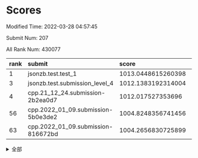 # Scores

Modified Time: 2022-03-28 04:57:45

Submit Num: 207

All Rank Num: 430077

| rank |               submit               |       score        |       sigma        | pk_num |
| :--- | :--------------------------------- | :----------------- | :----------------- | :----- |
| 1    | jsonzb.test.test_1                 | 1013.0448615260398 | 0.7860991101463412 | 8313   |
| 3    | jsonzb.test.submission_level_4     | 1012.1383192314004 | 0.8095704768969902 | 8311   |
| 4    | cpp.21_12_24.submission-2b2ea0d7   | 1012.017527353696  | 0.7929402844437008 | 8309   |
| 56   | cpp.2022_01_09.submission-5b0e3de2 | 1004.8248356741456 | 0.7197515696207338 | 8307   |
| 63   | cpp.2022_01_09.submission-816672bd | 1004.2656830725899 | 0.7134620025597117 | 8312   |


<details>
<summary>全部</summary>

| rank |                 submit                 |       score        |       sigma        | pk_num |
| :--- | :------------------------------------- | :----------------- | :----------------- | :----- |
| 1    | jsonzb.test.test_1                     | 1013.0448615260398 | 0.7860991101463412 | 8313   |
| 2    | gobigger.level_3.submission_level_3_33 | 1012.4265973572336 | 0.8067656117986355 | 8310   |
| 3    | jsonzb.test.submission_level_4         | 1012.1383192314004 | 0.8095704768969902 | 8311   |
| 4    | cpp.21_12_24.submission-2b2ea0d7       | 1012.017527353696  | 0.7929402844437008 | 8309   |
| 5    | gobigger.level_3.submission_level_3_10 | 1012.0015102444233 | 0.7796302898032489 | 8308   |
| 6    | gobigger.level_3.submission_level_3_11 | 1011.628013478519  | 0.7733082975625792 | 8310   |
| 7    | gobigger.level_3.submission_level_3_48 | 1011.5981668401961 | 0.769945233359571  | 8312   |
| 8    | gobigger.level_3.submission_level_3_19 | 1010.9684513319339 | 0.7601606753233391 | 8310   |
| 9    | gobigger.level_3.submission_level_3_27 | 1010.9393311168576 | 0.7589616126600246 | 8315   |
| 10   | gobigger.level_3.submission_level_3_22 | 1010.8801189975669 | 0.7828561607757714 | 8314   |
| 11   | gobigger.level_3.submission_level_3_31 | 1010.8245452587332 | 0.7602787753882431 | 8313   |
| 12   | gobigger.level_3.submission_level_3_30 | 1010.7771981087456 | 0.7891593513690427 | 8316   |
| 13   | gobigger.level_3.submission_level_3_25 | 1010.7510129994098 | 0.7727725429219633 | 8312   |
| 14   | gobigger.level_3.submission_level_3_1  | 1010.7484683807546 | 0.7730372894528552 | 8310   |
| 15   | gobigger.level_3.submission_level_3_47 | 1010.6987819565968 | 0.7414757348234057 | 8316   |
| 16   | gobigger.level_3.submission_level_3_8  | 1010.6308096701167 | 0.7781939089878388 | 8310   |
| 17   | gobigger.level_3.submission_level_3_2  | 1010.6237881285327 | 0.7776132777092912 | 8313   |
| 18   | gobigger.level_3.submission_level_3_4  | 1010.5910678232046 | 0.7832709744671623 | 8312   |
| 19   | gobigger.level_3.submission_level_3_6  | 1010.4408829800735 | 0.7649846322079742 | 8308   |
| 20   | gobigger.level_3.submission_level_3_44 | 1010.4025131752021 | 0.7547318781348689 | 8309   |
| 21   | gobigger.level_3.submission_level_3_45 | 1010.3779229506562 | 0.757584611542084  | 8308   |
| 22   | gobigger.level_3.submission_level_3_21 | 1010.3560911294604 | 0.7667266745537933 | 8314   |
| 23   | gobigger.level_3.submission_level_3_0  | 1010.3498384118412 | 0.7654494366680209 | 8306   |
| 24   | gobigger.level_3.submission_level_3_37 | 1010.2694645668562 | 0.763086458745596  | 8313   |
| 25   | gobigger.level_3.submission_level_3_17 | 1010.0206907027524 | 0.7482286074795425 | 8313   |
| 26   | gobigger.level_3.submission_level_3_43 | 1010.017921795247  | 0.7450532591544219 | 8312   |
| 27   | gobigger.level_3.submission_level_3_40 | 1010.0126478196189 | 0.7574036846172614 | 8311   |
| 28   | gobigger.level_3.submission_level_3_42 | 1009.9878536146846 | 0.7491403664339333 | 8309   |
| 29   | gobigger.level_3.submission_level_3_49 | 1009.9758916398072 | 0.7570802734798773 | 8305   |
| 30   | gobigger.level_3.submission_level_3_38 | 1009.903780167654  | 0.7506296407265453 | 8313   |
| 31   | gobigger.level_3.submission_level_3_24 | 1009.8739696445402 | 0.7492013992645992 | 8313   |
| 32   | gobigger.level_3.submission_level_3_18 | 1009.8371586697657 | 0.7678247878814299 | 8305   |
| 33   | gobigger.level_3.submission_level_3_39 | 1009.8169135805182 | 0.7598549324387689 | 8313   |
| 34   | gobigger.level_3.submission_level_3_34 | 1009.792912506446  | 0.7585563229055028 | 8310   |
| 35   | gobigger.level_3.submission_level_3_15 | 1009.7772646923826 | 0.7459771084951947 | 8309   |
| 36   | gobigger.level_3.submission_level_3_46 | 1009.7544428863782 | 0.7598484062159023 | 8311   |
| 37   | gobigger.level_3.submission_level_3_13 | 1009.7043270208153 | 0.7413236149525093 | 8313   |
| 38   | gobigger.level_3.submission_level_3_26 | 1009.5942438980965 | 0.7668304529038981 | 8310   |
| 39   | gobigger.level_3.submission_level_3_9  | 1009.5751010835245 | 0.7334446121985966 | 8307   |
| 40   | gobigger.level_3.submission_level_3_20 | 1009.5575943631945 | 0.7497044748428677 | 8313   |
| 41   | gobigger.level_3.submission_level_3_16 | 1009.5100958119092 | 0.750832904179051  | 8312   |
| 42   | gobigger.level_3.submission_level_3_5  | 1009.4026968718305 | 0.7535574875203358 | 8313   |
| 43   | gobigger.level_3.submission_level_3_41 | 1009.3510193535493 | 0.7499991924763258 | 8313   |
| 44   | gobigger.level_3.submission_level_3_35 | 1009.1880471227977 | 0.7546881146033265 | 8308   |
| 45   | gobigger.level_3.submission_level_3_32 | 1009.121004510748  | 0.7445343163438098 | 8311   |
| 46   | gobigger.level_3.submission_level_3_7  | 1009.0617803713183 | 0.7570510747872446 | 8311   |
| 47   | gobigger.level_3.submission_level_3_23 | 1009.0197895214081 | 0.7406953943823652 | 8310   |
| 48   | gobigger.level_3.submission_level_3_12 | 1008.9348697234515 | 0.742459477783124  | 8309   |
| 49   | gobigger.level_3.submission_level_3_36 | 1008.9098324322753 | 0.7437272005902086 | 8311   |
| 50   | gobigger.level_3.submission_level_3_29 | 1008.7724265791309 | 0.7426543922323178 | 8310   |
| 51   | gobigger.level_3.submission_level_3_28 | 1008.764861239831  | 0.7304247079997166 | 8310   |
| 52   | gobigger.level_3.submission_level_3_14 | 1008.4155557910201 | 0.7275516892357214 | 8308   |
| 53   | gobigger.level_3.submission_level_3_3  | 1008.2130751924718 | 0.7535578982983193 | 8314   |
| 54   | gobigger.level_1.submission_level_1_23 | 1005.3223202673296 | 0.7161387612423153 | 8306   |
| 55   | gobigger.level_1.submission_level_1_8  | 1005.299467514654  | 0.7245546393835741 | 8312   |
| 56   | cpp.2022_01_09.submission-5b0e3de2     | 1004.8248356741456 | 0.7197515696207338 | 8307   |
| 57   | gobigger.level_1.submission_level_1_41 | 1004.7472692589051 | 0.7252244088102817 | 8315   |
| 58   | gobigger.level_1.submission_level_1_34 | 1004.5613098898655 | 0.7230261494776443 | 8315   |
| 59   | gobigger.level_1.submission_level_1_1  | 1004.4404463617448 | 0.7255443260186989 | 8310   |
| 60   | gobigger.level_1.submission_level_1_46 | 1004.4365840364385 | 0.7221585327551037 | 8309   |
| 61   | gobigger.level_1.submission_level_1_32 | 1004.2752099513688 | 0.7145354975402597 | 8306   |
| 62   | gobigger.level_1.submission_level_1_21 | 1004.2747249960223 | 0.7306434350812095 | 8311   |
| 63   | cpp.2022_01_09.submission-816672bd     | 1004.2656830725899 | 0.7134620025597117 | 8312   |
| 64   | gobigger.level_1.submission_level_1_22 | 1004.171823849537  | 0.7225321306256858 | 8314   |
| 65   | gobigger.level_1.submission_level_1_45 | 1004.1078874660121 | 0.7165463760815551 | 8310   |
| 66   | gobigger.level_1.submission_level_1_36 | 1004.0373195863888 | 0.7122216917620453 | 8305   |
| 67   | gobigger.level_1.submission_level_1_25 | 1003.9784701908548 | 0.7117281629711644 | 8312   |
| 68   | gobigger.level_1.submission_level_1_33 | 1003.8606837082064 | 0.7281012020057018 | 8314   |
| 69   | gobigger.level_1.submission_level_1_4  | 1003.761868298206  | 0.7175507904877906 | 8311   |
| 70   | gobigger.level_1.submission_level_1_9  | 1003.6913792249464 | 0.7235225333937201 | 8309   |
| 71   | gobigger.level_1.submission_level_1_2  | 1003.691291411427  | 0.7255029287502749 | 8312   |
| 72   | gobigger.level_1.submission_level_1_39 | 1003.591020123349  | 0.7135791484884078 | 8309   |
| 73   | gobigger.level_1.submission_level_1_17 | 1003.5084477935886 | 0.7331432375374689 | 8311   |
| 74   | gobigger.level_1.submission_level_1_12 | 1003.4303137434568 | 0.7171551857276395 | 8313   |
| 75   | gobigger.level_1.submission_level_1_7  | 1003.4300098991965 | 0.717747346624794  | 8310   |
| 76   | gobigger.level_1.submission_level_1_30 | 1003.3191976732708 | 0.7171575021631106 | 8309   |
| 77   | gobigger.level_1.submission_level_1_18 | 1003.3000892363083 | 0.7131036900924662 | 8310   |
| 78   | gobigger.level_1.submission_level_1_44 | 1003.2534655061239 | 0.7291582516704394 | 8316   |
| 79   | gobigger.level_1.submission_level_1_35 | 1003.1853672743857 | 0.7095457112518769 | 8315   |
| 80   | gobigger.level_1.submission_level_1_14 | 1003.1588006300578 | 0.7096025968761164 | 8311   |
| 81   | gobigger.level_1.submission_level_1_47 | 1003.029955960371  | 0.7133783172153483 | 8316   |
| 82   | gobigger.level_1.submission_level_1_3  | 1003.0008272408537 | 0.7107892207410675 | 8309   |
| 83   | gobigger.level_1.submission_level_1_29 | 1002.9387417983137 | 0.7243610707333623 | 8315   |
| 84   | gobigger.level_1.submission_level_1_5  | 1002.8484697755569 | 0.7144988497280079 | 8312   |
| 85   | gobigger.level_1.submission_level_1_28 | 1002.814568152749  | 0.7070300279671087 | 8305   |
| 86   | gobigger.level_1.submission_level_1_10 | 1002.7810682896247 | 0.7099895122349152 | 8314   |
| 87   | gobigger.level_1.submission_level_1_37 | 1002.7069144130495 | 0.7057098805053886 | 8312   |
| 88   | gobigger.level_1.submission_level_1_15 | 1002.6814658633932 | 0.7076714636329083 | 8313   |
| 89   | gobigger.level_1.submission_level_1_27 | 1002.6705439027912 | 0.7094836656690301 | 8311   |
| 90   | gobigger.level_1.submission_level_1_6  | 1002.6386198407102 | 0.7184321529704268 | 8307   |
| 91   | gobigger.level_1.submission_level_1_31 | 1002.6373572972433 | 0.707375677085274  | 8310   |
| 92   | gobigger.level_1.submission_level_1_38 | 1002.6001959095133 | 0.7195638967958218 | 8310   |
| 93   | gobigger.level_1.submission_level_1_40 | 1002.5858108640188 | 0.7061419855409874 | 8311   |
| 94   | gobigger.level_1.submission_level_1_13 | 1002.4863195768901 | 0.7300632723495029 | 8309   |
| 95   | gobigger.level_1.submission_level_1_49 | 1002.4496122291628 | 0.7183062379780745 | 8309   |
| 96   | gobigger.level_1.submission_level_1_16 | 1002.2889105332123 | 0.7202250404668453 | 8309   |
| 97   | gobigger.level_1.submission_level_1_20 | 1002.284113533115  | 0.7161797231699185 | 8311   |
| 98   | gobigger.level_1.submission_level_1_42 | 1002.2551219983203 | 0.7274006527133162 | 8310   |
| 99   | gobigger.level_1.submission_level_1_43 | 1002.2327069984779 | 0.7191193994092924 | 8308   |
| 100  | gobigger.level_1.submission_level_1_48 | 1002.2112092876132 | 0.7095312311373855 | 8305   |
| 101  | gobigger.level_1.submission_level_1_24 | 1002.070687387112  | 0.7184865023332203 | 8310   |
| 102  | gobigger.level_1.submission_level_1_11 | 1002.0637913411166 | 0.7236632142992059 | 8307   |
| 103  | gobigger.level_1.submission_level_1_0  | 1002.0158168919623 | 0.7119114402424802 | 8308   |
| 104  | gobigger.level_1.submission_level_1_19 | 1001.9109625994876 | 0.704788256780796  | 8311   |
| 105  | gobigger.level_1.submission_level_1_26 | 1000.978489729717  | 0.7137174251498131 | 8310   |
| 106  | gobigger.random.submission_random_8    | 998.0421660576368  | 0.7132283302161108 | 8313   |
| 107  | gobigger.random.submission_random_21   | 997.3151024897254  | 0.6982847298978332 | 8309   |
| 108  | gobigger.random.submission_random_9    | 997.2581893571912  | 0.7155502260582854 | 8312   |
| 109  | gobigger.random.submission_random_16   | 997.1571367380614  | 0.7052557480908881 | 8308   |
| 110  | gobigger.random.submission_random_7    | 997.1085820357716  | 0.7009584030591399 | 8311   |
| 111  | gobigger.random.submission_random_41   | 996.9410886875054  | 0.7059460064429259 | 8308   |
| 112  | gobigger.random.submission_random_34   | 996.8293009676363  | 0.7130244754308206 | 8309   |
| 113  | gobigger.random.submission_random_29   | 996.8154179582477  | 0.7185569189385643 | 8310   |
| 114  | gobigger.random.submission_random_44   | 996.7146441793543  | 0.7128413931570382 | 8306   |
| 115  | gobigger.random.submission_random_6    | 996.6955317808148  | 0.719156080926307  | 8315   |
| 116  | gobigger.random.submission_random_45   | 996.6548304431265  | 0.7029492021831152 | 8309   |
| 117  | gobigger.random.submission_random_12   | 996.6449484392789  | 0.7043202603823928 | 8307   |
| 118  | gobigger.random.submission_random_10   | 996.6217538003692  | 0.7145079973025238 | 8313   |
| 119  | gobigger.random.submission_random_13   | 996.5236529496265  | 0.7009910175548818 | 8313   |
| 120  | gobigger.random.submission_random_49   | 996.4388652497895  | 0.7011791596054912 | 8308   |
| 121  | gobigger.random.submission_random_35   | 996.438285919526   | 0.7017344495941633 | 8308   |
| 122  | gobigger.random.submission_random_20   | 996.4280140875378  | 0.7176909369162905 | 8308   |
| 123  | gobigger.random.submission_random_42   | 996.2618361455349  | 0.7125644664161151 | 8311   |
| 124  | gobigger.random.submission_random_14   | 996.1904318649357  | 0.7093021041793327 | 8313   |
| 125  | gobigger.random.submission_random_28   | 996.1044661302305  | 0.7067709085727021 | 8311   |
| 126  | gobigger.random.submission_random_46   | 996.0844056248736  | 0.7136446059818912 | 8315   |
| 127  | gobigger.random.submission_random_31   | 996.0562994002075  | 0.7068473479828005 | 8314   |
| 128  | gobigger.random.submission_random_17   | 996.0423562512408  | 0.7145183788560754 | 8315   |
| 129  | gobigger.random.submission_random_37   | 996.0336537393052  | 0.704353024427176  | 8312   |
| 130  | gobigger.random.submission_random_39   | 995.9837875264542  | 0.7116956246089503 | 8315   |
| 131  | gobigger.random.submission_random_27   | 995.9674349766434  | 0.7095949867734073 | 8307   |
| 132  | gobigger.random.submission_random_4    | 995.9477358623085  | 0.7119367229988056 | 8311   |
| 133  | gobigger.random.submission_random_18   | 995.9071868247323  | 0.7194158826844903 | 8310   |
| 134  | gobigger.random.submission_random_48   | 995.7624839377734  | 0.7116745294555217 | 8305   |
| 135  | gobigger.random.submission_random_26   | 995.7123810679597  | 0.7155681181070753 | 8309   |
| 136  | gobigger.random.submission_random_30   | 995.7094399864485  | 0.7195300636680901 | 8312   |
| 137  | gobigger.random.submission_random_38   | 995.6275445798019  | 0.7086109391044456 | 8306   |
| 138  | gobigger.random.submission_random_43   | 995.6207518716124  | 0.7019061248998882 | 8312   |
| 139  | gobigger.random.submission_random_25   | 995.4929212486934  | 0.7166460610944542 | 8315   |
| 140  | gobigger.random.submission_random_19   | 995.459444234654   | 0.7129840224368829 | 8317   |
| 141  | gobigger.random.submission_random_36   | 995.4157240940435  | 0.7080936634043977 | 8308   |
| 142  | gobigger.random.submission_random_22   | 995.4036198024944  | 0.7110726044521183 | 8314   |
| 143  | gobigger.random.submission_random_2    | 995.4016388305279  | 0.7031892778739326 | 8314   |
| 144  | gobigger.random.submission_random_11   | 995.3492543142216  | 0.7240467747868651 | 8304   |
| 145  | gobigger.random.submission_random_0    | 995.3284349915505  | 0.704313800508442  | 8309   |
| 146  | gobigger.random.submission_random_1    | 995.2020952789421  | 0.7179049117127903 | 8310   |
| 147  | gobigger.random.submission_random_33   | 995.1431718126681  | 0.7210570077323265 | 8312   |
| 148  | gobigger.random.submission_random_40   | 995.0262762990428  | 0.7159418852782964 | 8313   |
| 149  | gobigger.random.submission_random_47   | 994.9587688214064  | 0.7063339790318015 | 8310   |
| 150  | gobigger.random.submission_random_24   | 994.7923592331261  | 0.7285236202877211 | 8312   |
| 151  | gobigger.random.submission_random_3    | 994.743288217684   | 0.7246169133322351 | 8315   |
| 152  | gobigger.random.submission_random_5    | 994.5552390925907  | 0.7153646347790944 | 8308   |
| 153  | gobigger.random.submission_random_23   | 994.5120178349868  | 0.7144829411667059 | 8312   |
| 154  | gobigger.random.submission_random_15   | 994.4781844842248  | 0.7133994055237879 | 8308   |
| 155  | gobigger.random.submission_random_32   | 994.3337207709895  | 0.7268967333488591 | 8308   |
| 156  | gobigger.level_2.submission_level_2_12 | 994.1783784487293  | 0.7307017291418045 | 8311   |
| 157  | gobigger.level_2.submission_level_2_2  | 993.9808375071469  | 0.729776664769196  | 8311   |
| 158  | gobigger.level_2.submission_level_2_38 | 993.9078286439345  | 0.739690049270889  | 8310   |
| 159  | gobigger.level_2.submission_level_2_28 | 993.7660518983748  | 0.7287688754408532 | 8309   |
| 160  | gobigger.level_2.submission_level_2_3  | 993.7520378537121  | 0.7394686997614102 | 8313   |
| 161  | gobigger.level_2.submission_level_2_43 | 993.7413813644279  | 0.7165310201495536 | 8313   |
| 162  | gobigger.level_2.submission_level_2_5  | 993.5773617476473  | 0.7291755087735003 | 8316   |
| 163  | gobigger.level_2.submission_level_2_9  | 993.2439392117191  | 0.7263390105123853 | 8311   |
| 164  | gobigger.level_2.submission_level_2_8  | 993.1538578231277  | 0.7366114402696253 | 8309   |
| 165  | gobigger.level_2.submission_level_2_1  | 993.1006267537646  | 0.7354917646079867 | 8306   |
| 166  | gobigger.level_2.submission_level_2_6  | 993.0912283160967  | 0.7492952183711302 | 8308   |
| 167  | gobigger.level_2.submission_level_2_46 | 993.0200600425094  | 0.738933528049383  | 8310   |
| 168  | gobigger.level_2.submission_level_2_21 | 992.9605155494298  | 0.7673772001859263 | 8311   |
| 169  | gobigger.level_2.submission_level_2_4  | 992.9242491471919  | 0.7336938435793126 | 8313   |
| 170  | gobigger.level_2.submission_level_2_10 | 992.8623249676019  | 0.750745943659572  | 8308   |
| 171  | gobigger.level_2.submission_level_2_36 | 992.839415820434   | 0.7419757489464535 | 8309   |
| 172  | gobigger.level_2.submission_level_2_30 | 992.7859364885784  | 0.7294347963023319 | 8313   |
| 173  | gobigger.level_2.submission_level_2_0  | 992.7829800246591  | 0.7505036998785861 | 8313   |
| 174  | gobigger.level_2.submission_level_2_29 | 992.7143198686632  | 0.7439336699279916 | 8312   |
| 175  | gobigger.level_2.submission_level_2_39 | 992.6988751619344  | 0.7330483273607448 | 8315   |
| 176  | gobigger.level_2.submission_level_2_25 | 992.6455176197705  | 0.7483983689706771 | 8313   |
| 177  | gobigger.level_2.submission_level_2_27 | 992.5959846697996  | 0.7295555483303583 | 8308   |
| 178  | gobigger.level_2.submission_level_2_45 | 992.593127717463   | 0.7369981197172584 | 8312   |
| 179  | gobigger.level_2.submission_level_2_19 | 992.5841979569703  | 0.7396672677612344 | 8312   |
| 180  | gobigger.level_2.submission_level_2_7  | 992.4854226728273  | 0.7413100873537863 | 8316   |
| 181  | gobigger.level_2.submission_level_2_31 | 992.460577640297   | 0.7393471926602356 | 8301   |
| 182  | gobigger.level_2.submission_level_2_49 | 992.3082622223279  | 0.7468798627654265 | 8307   |
| 183  | gobigger.level_2.submission_level_2_44 | 992.229455826989   | 0.7367258259752403 | 8309   |
| 184  | gobigger.level_2.submission_level_2_18 | 992.2076584747786  | 0.7389712544563589 | 8314   |
| 185  | gobigger.level_2.submission_level_2_16 | 992.0561163403286  | 0.738979043481339  | 8312   |
| 186  | gobigger.level_2.submission_level_2_47 | 991.976798184424   | 0.7311684747118701 | 8316   |
| 187  | gobigger.level_2.submission_level_2_23 | 991.9620160562839  | 0.7832332557523507 | 8311   |
| 188  | gobigger.level_2.submission_level_2_33 | 991.953509014961   | 0.7380870928929294 | 8307   |
| 189  | gobigger.level_2.submission_level_2_48 | 991.9247772062371  | 0.7381463728643266 | 8314   |
| 190  | gobigger.level_2.submission_level_2_22 | 991.7734655319979  | 0.7655858361818454 | 8307   |
| 191  | gobigger.level_2.submission_level_2_11 | 991.7278966900129  | 0.7439601346436472 | 8305   |
| 192  | gobigger.level_2.submission_level_2_34 | 991.6785297724382  | 0.752254005706128  | 8313   |
| 193  | gobigger.level_2.submission_level_2_42 | 991.5945579382458  | 0.7503281650194873 | 8316   |
| 194  | gobigger.level_2.submission_level_2_37 | 991.5265342547892  | 0.7580052392325554 | 8311   |
| 195  | gobigger.level_2.submission_level_2_41 | 991.4541719999712  | 0.758922487634556  | 8305   |
| 196  | gobigger.level_2.submission_level_2_32 | 991.4506272176648  | 0.7336809673741572 | 8309   |
| 197  | gobigger.level_2.submission_level_2_17 | 991.4178638325443  | 0.7497837841762224 | 8307   |
| 198  | gobigger.level_2.submission_level_2_13 | 991.373009385346   | 0.7766962808000846 | 8313   |
| 199  | gobigger.level_2.submission_level_2_24 | 991.145841922288   | 0.7716747492155493 | 8309   |
| 200  | gobigger.level_2.submission_level_2_20 | 991.1233963944597  | 0.7534299695907356 | 8311   |
| 201  | gobigger.level_2.submission_level_2_40 | 991.1025801148461  | 0.7596608822088321 | 8310   |
| 202  | gobigger.level_2.submission_level_2_26 | 990.6427829801848  | 0.7621221125441262 | 8313   |
| 203  | gobigger.level_2.submission_level_2_15 | 990.58524442158    | 0.7553838971635356 | 8315   |
| 204  | gobigger.level_2.submission_level_2_35 | 990.3851489875123  | 0.7652154516281997 | 8307   |
| 205  | gobigger.level_2.submission_level_2_14 | 988.9830558348036  | 0.7633512520503095 | 8309   |
| 206  | gobigger.none.submission_none_0        | 978.0243706285142  | 1.3825139422941053 | 8306   |
| 207  | gobigger.none.submission_none_1        | 975.3797365238752  | 1.5603061442528199 | 8313   |

</details>